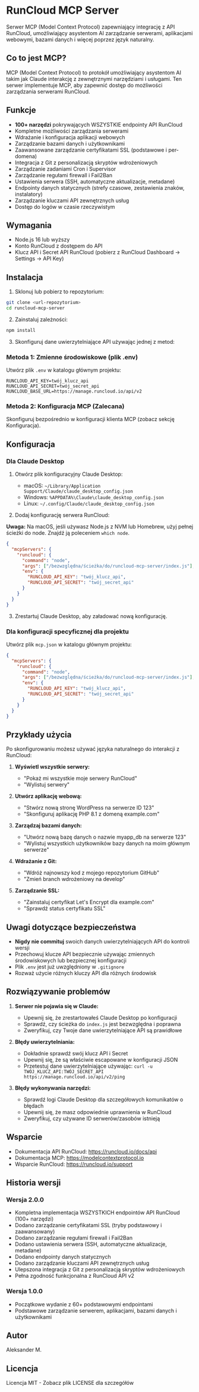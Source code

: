 # RunCloud MCP Server

Serwer MCP (Model Context Protocol) zapewniający integrację z API RunCloud, umożliwiający asystentom AI zarządzanie serwerami, aplikacjami webowymi, bazami danych i więcej poprzez język naturalny.

## Co to jest MCP?

MCP (Model Context Protocol) to protokół umożliwiający asystentom AI takim jak Claude interakcję z zewnętrznymi narzędziami i usługami. Ten serwer implementuje MCP, aby zapewnić dostęp do możliwości zarządzania serwerami RunCloud.

## Funkcje

- **100+ narzędzi** pokrywających WSZYSTKIE endpointy API RunCloud
- Kompletne możliwości zarządzania serwerami
- Wdrażanie i konfiguracja aplikacji webowych
- Zarządzanie bazami danych i użytkownikami
- Zaawansowane zarządzanie certyfikatami SSL (podstawowe i per-domena)
- Integracja z Git z personalizacją skryptów wdrożeniowych
- Zarządzanie zadaniami Cron i Supervisor
- Zarządzanie regułami firewall i Fail2Ban
- Ustawienia serwera (SSH, automatyczne aktualizacje, metadane)
- Endpointy danych statycznych (strefy czasowe, zestawienia znaków, instalatory)
- Zarządzanie kluczami API zewnętrznych usług
- Dostęp do logów w czasie rzeczywistym

## Wymagania

- Node.js 16 lub wyższy
- Konto RunCloud z dostępem do API
- Klucz API i Secret API RunCloud (pobierz z RunCloud Dashboard → Settings → API Key)

## Instalacja

1. Sklonuj lub pobierz to repozytorium:
```bash
git clone <url-repozytorium>
cd runcloud-mcp-server
```

2. Zainstaluj zależności:
```bash
npm install
```

3. Skonfiguruj dane uwierzytelniające API używając jednej z metod:

### Metoda 1: Zmienne środowiskowe (plik .env)
Utwórz plik `.env` w katalogu głównym projektu:
```env
RUNCLOUD_API_KEY=twój_klucz_api
RUNCLOUD_API_SECRET=twój_secret_api
RUNCLOUD_BASE_URL=https://manage.runcloud.io/api/v2
```

### Metoda 2: Konfiguracja MCP (Zalecana)
Skonfiguruj bezpośrednio w konfiguracji klienta MCP (zobacz sekcję Konfiguracja).

## Konfiguracja

### Dla Claude Desktop

1. Otwórz plik konfiguracyjny Claude Desktop:
   - macOS: `~/Library/Application Support/Claude/claude_desktop_config.json`
   - Windows: `%APPDATA%\Claude\claude_desktop_config.json`
   - Linux: `~/.config/Claude/claude_desktop_config.json`

2. Dodaj konfigurację serwera RunCloud:

**Uwaga:** Na macOS, jeśli używasz Node.js z NVM lub Homebrew, użyj pełnej ścieżki do node. Znajdź ją poleceniem `which node`.

```json
{
  "mcpServers": {
    "runcloud": {
      "command": "node",
      "args": ["/bezwzględna/ścieżka/do/runcloud-mcp-server/index.js"],
      "env": {
        "RUNCLOUD_API_KEY": "twój_klucz_api",
        "RUNCLOUD_API_SECRET": "twój_secret_api"
      }
    }
  }
}
```

3. Zrestartuj Claude Desktop, aby załadować nową konfigurację.

### Dla konfiguracji specyficznej dla projektu

Utwórz plik `mcp.json` w katalogu głównym projektu:

```json
{
  "mcpServers": {
    "runcloud": {
      "command": "node",
      "args": ["/bezwzględna/ścieżka/do/runcloud-mcp-server/index.js"],
      "env": {
        "RUNCLOUD_API_KEY": "twój_klucz_api",
        "RUNCLOUD_API_SECRET": "twój_secret_api"
      }
    }
  }
}
```

## Przykłady użycia

Po skonfigurowaniu możesz używać języka naturalnego do interakcji z RunCloud:

1. **Wyświetl wszystkie serwery:**
   - "Pokaż mi wszystkie moje serwery RunCloud"
   - "Wylistuj serwery"

2. **Utwórz aplikację webową:**
   - "Stwórz nową stronę WordPress na serwerze ID 123"
   - "Skonfiguruj aplikację PHP 8.1 z domeną example.com"

3. **Zarządzaj bazami danych:**
   - "Utwórz nową bazę danych o nazwie myapp_db na serwerze 123"
   - "Wylistuj wszystkich użytkowników bazy danych na moim głównym serwerze"

4. **Wdrażanie z Git:**
   - "Wdróż najnowszy kod z mojego repozytorium GitHub"
   - "Zmień branch wdrożeniowy na develop"

5. **Zarządzanie SSL:**
   - "Zainstaluj certyfikat Let's Encrypt dla example.com"
   - "Sprawdź status certyfikatu SSL"

## Uwagi dotyczące bezpieczeństwa

- **Nigdy nie commituj** swoich danych uwierzytelniających API do kontroli wersji
- Przechowuj klucze API bezpiecznie używając zmiennych środowiskowych lub bezpiecznej konfiguracji
- Plik `.env` jest już uwzględniony w `.gitignore`
- Rozważ użycie różnych kluczy API dla różnych środowisk

## Rozwiązywanie problemów

1. **Serwer nie pojawia się w Claude:**
   - Upewnij się, że zrestartowałeś Claude Desktop po konfiguracji
   - Sprawdź, czy ścieżka do `index.js` jest bezwzględna i poprawna
   - Zweryfikuj, czy Twoje dane uwierzytelniające API są prawidłowe

2. **Błędy uwierzytelniania:**
   - Dokładnie sprawdź swój klucz API i Secret
   - Upewnij się, że są właściwie escapowane w konfiguracji JSON
   - Przetestuj dane uwierzytelniające używając: `curl -u TWÓJ_KLUCZ_API:TWÓJ_SECRET_API https://manage.runcloud.io/api/v2/ping`

3. **Błędy wykonywania narzędzi:**
   - Sprawdź logi Claude Desktop dla szczegółowych komunikatów o błędach
   - Upewnij się, że masz odpowiednie uprawnienia w RunCloud
   - Zweryfikuj, czy używane ID serwerów/zasobów istnieją

## Wsparcie

- Dokumentacja API RunCloud: https://runcloud.io/docs/api
- Dokumentacja MCP: https://modelcontextprotocol.io
- Wsparcie RunCloud: https://runcloud.io/support

## Historia wersji

### Wersja 2.0.0
- Kompletna implementacja WSZYSTKICH endpointów API RunCloud (100+ narzędzi)
- Dodano zarządzanie certyfikatami SSL (tryby podstawowy i zaawansowany)
- Dodano zarządzanie regułami firewall i Fail2Ban
- Dodano ustawienia serwera (SSH, automatyczne aktualizacje, metadane)
- Dodano endpointy danych statycznych
- Dodano zarządzanie kluczami API zewnętrznych usług
- Ulepszona integracja z Git z personalizacją skryptów wdrożeniowych
- Pełna zgodność funkcjonalna z RunCloud API v2

### Wersja 1.0.0
- Początkowe wydanie z 60+ podstawowymi endpointami
- Podstawowe zarządzanie serwerem, aplikacjami, bazami danych i użytkownikami

## Autor

Aleksander M.

## Licencja

Licencja MIT - Zobacz plik LICENSE dla szczegółów
